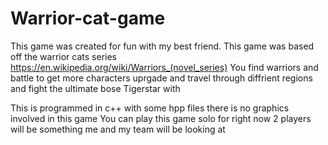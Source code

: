# Warrior-cat-game


This game was created for fun with my best friend.
This game was based off the warrior cats series https://en.wikipedia.org/wiki/Warriors_(novel_series)
You find warriors and battle to get more characters uprgade and travel through diffrient regions and fight the ultimate bose Tigerstar with

This is programmed in c++ with some hpp files there is no graphics involved in this game
You can play this game solo for right now 2 players will be something me and my team will be looking at

